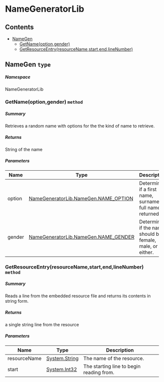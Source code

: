 <a name='assembly'></a>
# NameGeneratorLib

## Contents

- [NameGen](#T-NameGeneratorLib-NameGen 'NameGeneratorLib.NameGen')
  - [GetName(option,gender)](#M-NameGeneratorLib-NameGen-GetName-NameGeneratorLib-NameGen-NAME_OPTION,NameGeneratorLib-NameGen-NAME_GENDER- 'NameGeneratorLib.NameGen.GetName(NameGeneratorLib.NameGen.NAME_OPTION,NameGeneratorLib.NameGen.NAME_GENDER)')
  - [GetResourceEntry(resourceName,start,end,lineNumber)](#M-NameGeneratorLib-NameGen-GetResourceEntry-System-String,System-Int32- 'NameGeneratorLib.NameGen.GetResourceEntry(System.String,System.Int32)')

<a name='T-NameGeneratorLib-NameGen'></a>
## NameGen `type`

##### Namespace

NameGeneratorLib

<a name='M-NameGeneratorLib-NameGen-GetName-NameGeneratorLib-NameGen-NAME_OPTION,NameGeneratorLib-NameGen-NAME_GENDER-'></a>
### GetName(option,gender) `method`

##### Summary

Retrieves a random name with options for the the kind of name to retrieve.

##### Returns

String of the name

##### Parameters

| Name | Type | Description |
| ---- | ---- | ----------- |
| option | [NameGeneratorLib.NameGen.NAME_OPTION](#T-NameGeneratorLib-NameGen-NAME_OPTION 'NameGeneratorLib.NameGen.NAME_OPTION') | Determines if a first name, surname, or full name is returned. |
| gender | [NameGeneratorLib.NameGen.NAME_GENDER](#T-NameGeneratorLib-NameGen-NAME_GENDER 'NameGeneratorLib.NameGen.NAME_GENDER') | Determines if the name should be female, male, or either. |

<a name='M-NameGeneratorLib-NameGen-GetResourceEntry-System-String,System-Int32-'></a>
### GetResourceEntry(resourceName,start,end,lineNumber) `method`

##### Summary

Reads a line from the embedded resource file and returns its contents in string form.

##### Returns

a single string line from the resource

##### Parameters

| Name | Type | Description |
| ---- | ---- | ----------- |
| resourceName | [System.String](http://msdn.microsoft.com/query/dev14.query?appId=Dev14IDEF1&l=EN-US&k=k:System.String 'System.String') | The name of the resource. |
| start | [System.Int32](http://msdn.microsoft.com/query/dev14.query?appId=Dev14IDEF1&l=EN-US&k=k:System.Int32 'System.Int32') | The starting line to begin reading from. |
